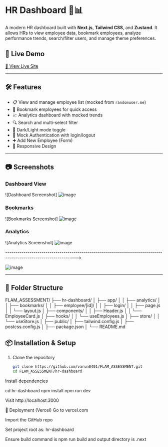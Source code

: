 # HR Dashboard 👥📊

A modern HR dashboard built with **Next.js**, **Tailwind CSS**, and **Zustand**. It allows HRs to view employee data, bookmark employees, analyze performance trends, search/filter users, and manage theme preferences.

## 🚀 Live Demo

[🔗 View Live Site](https://flam-assessment-7ntt.vercel.app/)

---

## 🛠️ Features

- 📋 View and manage employee list (mocked from `randomuser.me`)
- 🌟 Bookmark employees for quick access
- 📈 Analytics dashboard with mocked trends
- 🔍 Search and multi-select filter
- 🌙 Dark/Light mode toggle
- 🔐 Mock Authentication with login/logout
- ➕ Add New Employee (Form)
- 📱 Responsive Design

---

## 📷 Screenshots

### Dashboard View  
![Dashboard Screenshot]
![image](https://github.com/user-attachments/assets/c066f347-342a-45fc-82cd-788b3ac55ef1)



### Bookmarks  
![Bookmarks Screenshot]
![image](https://github.com/user-attachments/assets/d809cb9b-db76-4ecc-a259-c43bb804b22e)



### Analytics  
![Analytics Screenshot]
![image](https://github.com/user-attachments/assets/ae53ae8d-4313-4fdd-96e4-86fee0dcc0a2)

----------------------------------------------------------------------------------------------------------------->

![image](https://github.com/user-attachments/assets/cd1db150-082b-4782-b396-5f6e4255fcec)




---

## 📂 Folder Structure

FLAM_ASSESSMENT/
├── hr-dashboard/
│ ├── app/
│ │ ├── analytics/
│ │ ├── bookmarks/
│ │ ├── employee/[id]/
│ │ ├── login/
│ │ ├── page.js
│ │ └── layout.js
│ ├── components/
│ │ ├── Header.js
│ │ └── EmployeeCard.js
│ ├── hooks/
│ │ └── useEmployees.js
│ ├── store/
│ │ └── useStore.js
│ ├── public/
│ ├── tailwind.config.js
│ ├── postcss.config.js
│ ├── package.json
│ └── README.md

## 📦 Installation & Setup

1. Clone the repository  
   ```bash
   git clone https://github.com/varun0401/FLAM_ASSESSMENT.git
   cd FLAM_ASSESSMENT/hr-dashboard
Install dependencies

cd hr-dashboard
npm install
npm run dev

Visit http://localhost:3000

🔄 Deployment (Vercel)
Go to vercel.com

Import the GitHub repo

Set project root as:
hr-dashboard

Ensure build command is npm run build and output directory is .next


